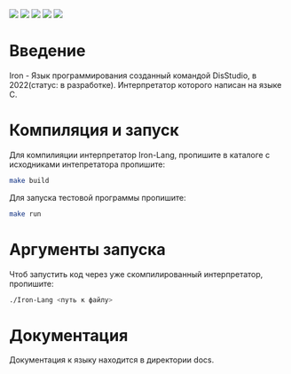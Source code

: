 <div id="Доброе утро">
    <img src="https://img.shields.io/github/commit-activity/w/HONAK0/Iron-Lang"/>
    <img src="https://img.shields.io/github/last-commit/HONAK0/Iron-Lang"/>
    <img src="https://img.shields.io/github/languages/count/HONAK0/Iron-Lang"/>
    <img src="https://img.shields.io/github/languages/top/HONAK0/Iron-Lang"/>
    <img src="https://img.shields.io/github/directory-file-count/HONAK0/Iron-Lang"/>
 </div>

# Введение

Iron - Язык программирования созданный командой DisStudio, в 2022(статус: в разработке).
Интерпретатор которого написан на языке C.

# Компиляция и запуск

Для компилияции интерпретатор Iron-Lang, пропишите в каталоге с исходниками интепретатора пропишите:
```sh
make build
```
Для запуска тестовой программы пропишите:
```sh
make run
```

# Аргументы запуска

Чтоб запустить код через уже скомпилированный интерпретатор, пропишите:
```sh
./Iron-Lang <путь к файлу>
```

# Документация

Документация к языку находится в директории docs.